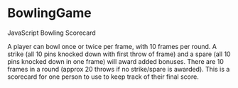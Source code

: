 # BowlingGame
JavaScript Bowling Scorecard

A player can bowl once or twice per frame, with 10 frames per round. 
A strike (all 10 pins knocked down with first throw of frame) and a spare (all 10 pins knocked down in one frame) will award added bonuses.
There are 10 frames in a round (approx 20 throws if no strike/spare is awarded).
This is a scorecard for one person to use to keep track of their final score.
